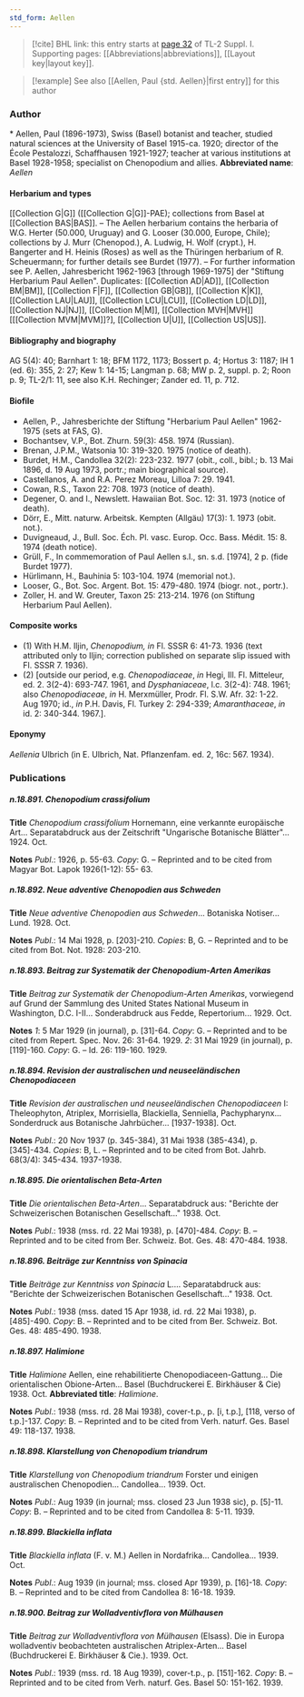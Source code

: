 ```yaml
---
std_form: Aellen
---
```


> [!cite] BHL link: this entry starts at [page 32](https://www.biodiversitylibrary.org/page/33264721) of TL-2 Suppl. I.
> Supporting pages: [[Abbreviations|abbreviations]], [[Layout key|layout key]].

> [!example] See also [[Aellen, Paul {std. Aellen}|first entry]] for this author

### Author

\* Aellen, Paul (1896-1973), Swiss (Basel) botanist and teacher, studied natural sciences at the University of Basel 1915-ca. 1920; director of the École Pestalozzi, Schaffhausen 1921-1927; teacher at various institutions at Basel 1928-1958; specialist on Chenopodium and allies. 
**Abbreviated name**: *Aellen*

#### Herbarium and types

[[Collection G|G]] ([[Collection G|G]]-PAE); collections from Basel at [[Collection BAS|BAS]]. – The Aellen herbarium contains the herbaria of W.G. Herter (50.000, Uruguay) and G. Looser (30.000, Europe, Chile); collections by J. Murr (Chenopod.), A. Ludwig, H. Wolf (crypt.), H. Bangerter and H. Heinis (Roses) as well as the Thüringen herbarium of R. Scheuermann; for further details see Burdet (1977). – For further information see P. Aellen, Jahresbericht 1962-1963 \[through 1969-1975\] der "Stiftung Herbarium Paul Aellen". Duplicates: [[Collection AD|AD]], [[Collection BM|BM]], [[Collection F|F]], [[Collection GB|GB]], [[Collection K|K]], [[Collection LAU|LAU]], [[Collection LCU|LCU]], [[Collection LD|LD]], [[Collection NJ|NJ]], [[Collection M|M]], [[Collection MVH|MVH]] \[[[Collection MVM|MVM]]?\], [[Collection U|U]], [[Collection US|US]].

#### Bibliography and biography

AG 5(4): 40; Barnhart 1: 18; BFM 1172, 1173; Bossert p. 4; Hortus 3: 1187; IH 1 (ed. 6): 355, 2: 27; Kew 1: 14-15; Langman p. 68; MW p. 2, suppl. p. 2; Roon p. 9; TL-2/1: 11, see also K.H. Rechinger; Zander ed. 11, p. 712.

#### Biofile

- Aellen, P., Jahresberichte der Stiftung "Herbarium Paul Aellen" 1962-1975 (sets at FAS, G).
- Bochantsev, V.P., Bot. Zhurn. 59(3): 458. 1974 (Russian).
- Brenan, J.P.M., Watsonia 10: 319-320. 1975 (notice of death).
- Burdet, H.M., Candollea 32(2): 223-232. 1977 (obit., coll., bibl.; b. 13 Mai 1896, d. 19 Aug 1973, portr.; main biographical source).
- Castellanos, A. and R.A. Perez Moreau, Lilloa 7: 29. 1941.
- Cowan, R.S., Taxon 22: 708. 1973 (notice of death).
- Degener, O. and I., Newslett. Hawaiian Bot. Soc. 12: 31. 1973 (notice of death).
- Dörr, E., Mitt. naturw. Arbeitsk. Kempten (Allgäu) 17(3): 1. 1973 (obit. not.).
- Duvigneaud, J., Bull. Soc. Éch. Pl. vasc. Europ. Occ. Bass. Médit. 15: 8. 1974 (death notice).
- Grüll, F., In commemoration of Paul Aellen s.l., sn. s.d. \[1974\], 2 p. (fide Burdet 1977).
- Hürlimann, H., Bauhinia 5: 103-104. 1974 (memorial not.).
- Looser, G., Bot. Soc. Argent. Bot. 15: 479-480. 1974 (biogr. not., portr.).
- Zoller, H. and W. Greuter, Taxon 25: 213-214. 1976 (on Stiftung Herbarium Paul Aellen).

#### Composite works

- (1) With H.M. Iljin, *Chenopodium, in* Fl. SSSR 6: 41-73. 1936 (text attributed only to Iljin; correction published on separate slip issued with Fl. SSSR 7. 1936).
- (2) \[outside our period, e.g. *Chenopodiaceae*, *in* Hegi, Ill. Fl. Mitteleur, ed. 2. 3(2-4): 693-747. 1961, and *Dysphaniaceae*, l.c. 3(2-4): 748. 1961; also *Chenopodiaceae*, *in* H. Merxmüller, Prodr. Fl. S.W. Afr. 32: 1-22. Aug 1970; id., *in* P.H. Davis, Fl. Turkey 2: 294-339; *Amaranthaceae*, *in* id. 2: 340-344. 1967.\].

#### Eponymy

*Aellenia* Ulbrich (in E. Ulbrich, Nat. Pflanzenfam. ed. 2, 16c: 567. 1934).

### Publications

##### n.18.891. Chenopodium crassifolium

**Title**
*Chenopodium crassifolium* Hornemann, eine verkannte europäische Art... Separatabdruck aus der Zeitschrift "Ungarische Botanische Blätter"... 1924. Oct.

**Notes**
*Publ*.: 1926, p. 55-63. *Copy*: G. – Reprinted and to be cited from Magyar Bot. Lapok 1926(1-12): 55- 63.

##### n.18.892. Neue adventive Chenopodien aus Schweden

**Title**
*Neue adventive Chenopodien aus Schweden*... Botaniska Notiser... Lund. 1928. Oct.

**Notes**
*Publ*.: 14 Mai 1928, p. \[203\]-210. *Copies*: B, G. – Reprinted and to be cited from Bot. Not. 1928: 203-210.

##### n.18.893. Beitrag zur Systematik der Chenopodium-Arten Amerikas

**Title**
*Beitrag zur Systematik der Chenopodium-Arten Amerikas*, vorwiegend auf Grund der Sammlung des United States National Museum in Washington, D.C. I-II... Sonderabdruck aus Fedde, Repertorium... 1929. Oct.

**Notes**
*1*: 5 Mar 1929 (in journal), p. \[31\]-64. *Copy*: G. – Reprinted and to be cited from Repert. Spec. Nov. 26: 31-64. 1929.
*2*: 31 Mai 1929 (in journal), p. \[119\]-160. *Copy*: G. – Id. 26: 119-160. 1929.

##### n.18.894. Revision der australischen und neuseeländischen Chenopodiaceen

**Title**
*Revision der australischen und neuseeländischen Chenopodiaceen* I: Theleophyton, Atriplex, Morrisiella, Blackiella, Senniella, Pachypharynx... Sonderdruck aus Botanische Jahrbücher... \[1937-1938\]. Oct.

**Notes**
*Publ*.: 20 Nov 1937 (p. 345-384), 31 Mai 1938 (385-434), p. \[345\]-434. *Copies*: B, L. – Reprinted and to be cited from Bot. Jahrb. 68(3/4): 345-434. 1937-1938.

##### n.18.895. Die orientalischen Beta-Arten

**Title**
*Die orientalischen Beta-Arten*... Separatabdruck aus: "Berichte der Schweizerischen Botanischen Gesellschaft..." 1938. Oct.

**Notes**
*Publ*.: 1938 (mss. rd. 22 Mai 1938), p. \[470\]-484. *Copy*: B. – Reprinted and to be cited from Ber. Schweiz. Bot. Ges. 48: 470-484. 1938.

##### n.18.896. Beiträge zur Kenntniss von Spinacia

**Title**
*Beiträge zur Kenntniss von Spinacia* L.... Separatabdruck aus: "Berichte der Schweizerischen Botanischen Gesellschaft..." 1938. Oct.

**Notes**
*Publ*.: 1938 (mss. dated 15 Apr 1938, id. rd. 22 Mai 1938), p. \[485\]-490. *Copy*: B. – Reprinted and to be cited from Ber. Schweiz. Bot. Ges. 48: 485-490. 1938.

##### n.18.897. Halimione

**Title**
*Halimione* Aellen, eine rehabilitierte Chenopodiaceen-Gattung... Die orientalischen Obione-Arten... Basel (Buchdruckerei E. Birkhäuser & Cie) 1938. Oct.
**Abbreviated title**: *Halimione*.

**Notes**
*Publ*.: 1938 (mss. rd. 28 Mai 1938), cover-t.p., p. \[i, t.p.\], \[118, verso of t.p.\]-137. *Copy*: B. – Reprinted and to be cited from Verh. naturf. Ges. Basel 49: 118-137. 1938.

##### n.18.898. Klarstellung von Chenopodium triandrum

**Title**
*Klarstellung von Chenopodium triandrum* Forster und einigen australischen Chenopodien... Candollea... 1939. Oct.

**Notes**
*Publ*.: Aug 1939 (in journal; mss. closed 23 Jun 1938 sic), p. \[5\]-11. *Copy*: B. – Reprinted and to be cited from Candollea 8: 5-11. 1939.

##### n.18.899. Blackiella inflata

**Title**
*Blackiella inflata* (F. v. M.) Aellen in Nordafrika... Candollea... 1939. Oct.

**Notes**
*Publ*.: Aug 1939 (in journal; mss. closed Apr 1939), p. \[16\]-18. *Copy*: B. – Reprinted and to be cited from Candollea 8: 16-18. 1939.

##### n.18.900. Beitrag zur Wolladventivflora von Mülhausen

**Title**
*Beitrag zur Wolladventivflora von Mülhausen* (Elsass). Die in Europa wolladventiv beobachteten australischen Atriplex-Arten... Basel (Buchdruckerei E. Birkhäuser & Cie.). 1939. Oct.

**Notes**
*Publ*.: 1939 (mss. rd. 18 Aug 1939), cover-t.p., p. \[151\]-162. *Copy*: B. – Reprinted and to be cited from Verh. naturf. Ges. Basel 50: 151-162. 1939.

